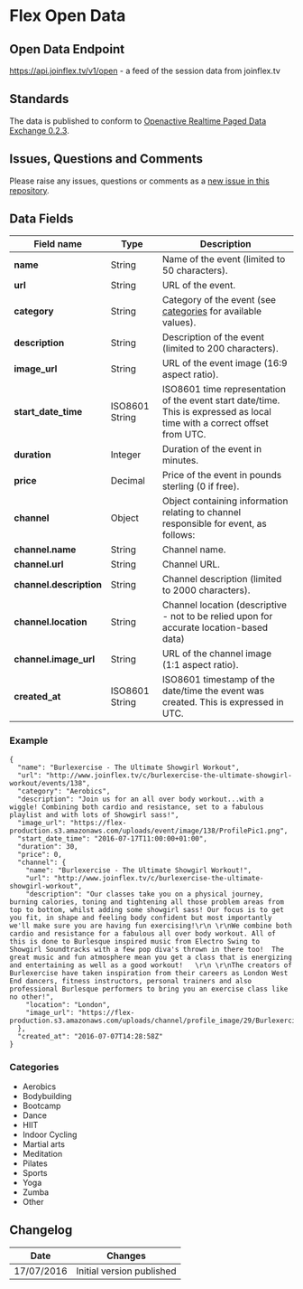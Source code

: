 # Flex Open Data

## Open Data Endpoint
https://api.joinflex.tv/v1/open - a feed of the session data from joinflex.tv

## Standards
The data is published to conform to [Openactive Realtime Paged Data Exchange 0.2.3](https://www.openactive.io/realtime-paged-data-exchange/0.2.3/).

## Issues, Questions and Comments
Please raise any issues, questions or comments as a [new issue in this repository](https://github.com/flex-tv/opendata/issues).

## Data Fields

| Field name | Type | Description |
|---|---|---|
| **name** | String | Name of the event (limited to 50 characters). |
| **url** | String | URL of the event. |
| **category** | String | Category of the event (see [categories](#categories) for available values). |
| **description** | String | Description of the event (limited to 200 characters). |
| **image_url** | String | URL of the event image (16:9 aspect ratio). |
| **start_date_time** | ISO8601 String | ISO8601 time representation of the event start date/time. This is expressed as local time with a correct offset from UTC. |
| **duration** | Integer | Duration of the event in minutes. |
| **price** | Decimal | Price of the event in pounds sterling (0 if free). |
| **channel** | Object | 	Object containing information relating to channel responsible for event, as follows: |
| **channel.name** | String | Channel name. |
| **channel.url** | String | 	Channel URL. |
| **channel.description** | String | Channel description (limited to 2000 characters). |
| **channel.location** | String | Channel location (descriptive - not to be relied upon for accurate location-based data) |
| **channel.image_url** | String | URL of the channel image (1:1 aspect ratio). |
| **created_at** | ISO8601 String | 	ISO8601 timestamp of the date/time the event was created. This is expressed in UTC. |

### Example

```
{
  "name": "Burlexercise - The Ultimate Showgirl Workout",
  "url": "http://www.joinflex.tv/c/burlexercise-the-ultimate-showgirl-workout/events/138",
  "category": "Aerobics",
  "description": "Join us for an all over body workout...with a wiggle! Combining both cardio and resistance, set to a fabulous playlist and with lots of Showgirl sass!",
  "image_url": "https://flex-production.s3.amazonaws.com/uploads/event/image/138/ProfilePic1.png",
  "start_date_time": "2016-07-17T11:00:00+01:00",
  "duration": 30,
  "price": 0,
  "channel": {
    "name": "Burlexercise - The Ultimate Showgirl Workout!",
    "url": "http://www.joinflex.tv/c/burlexercise-the-ultimate-showgirl-workout",
    "description": "Our classes take you on a physical journey, burning calories, toning and tightening all those problem areas from top to bottom, whilst adding some showgirl sass! Our focus is to get you fit, in shape and feeling body confident but most importantly we'll make sure you are having fun exercising!\r\n \r\nWe combine both cardio and resistance for a fabulous all over body workout. All of this is done to Burlesque inspired music from Electro Swing to Showgirl Soundtracks with a few pop diva's thrown in there too!  The great music and fun atmosphere mean you get a class that is energizing and entertaining as well as a good workout!   \r\n \r\nThe creators of Burlexercise have taken inspiration from their careers as London West End dancers, fitness instructors, personal trainers and also professional Burlesque performers to bring you an exercise class like no other!",
    "location": "London",
    "image_url": "https://flex-production.s3.amazonaws.com/uploads/channel/profile_image/29/Burlexercise_tile.png"
  },
  "created_at": "2016-07-07T14:28:58Z"
}
```

### Categories

* Aerobics
* Bodybuilding
* Bootcamp
* Dance
* HIIT
* Indoor Cycling
* Martial arts
* Meditation
* Pilates
* Sports
* Yoga
* Zumba
* Other

## Changelog

| Date | Changes |
|---|---|
| 17/07/2016 | Initial version published |
